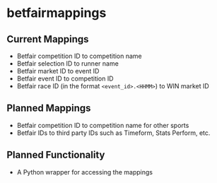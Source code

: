 # betfairmappings

## Current Mappings

* Betfair competition ID to competition name
* Betfair selection ID to runner name
* Betfair market ID to event ID
* Betfair event ID to competition ID
* Betfair race ID (in the format `<event_id>.<HHMM>`) to WIN market ID

## Planned Mappings

* Betfair competition ID to competition name for other sports
* Betfair IDs to third party IDs such as Timeform, Stats Perform, etc.

## Planned Functionality

* A Python wrapper for accessing the mappings
